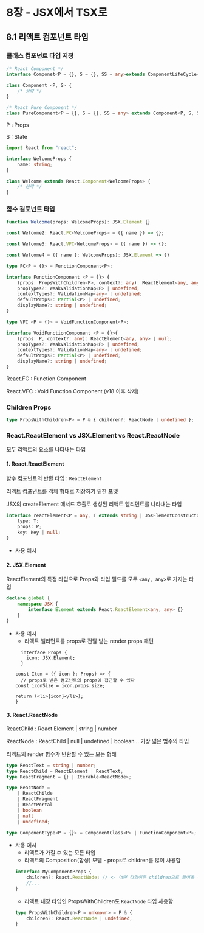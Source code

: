 # 8장 - JSX에서 TSX로

## 8.1 리액트 컴포넌트 타입

### 클래스 컴포넌트 타입 지정

```ts
/* React Component */
interface Componet<P = {}, S = {}, SS = any>extends ComponentLifeCycle<P, S, SS>{}

class Component <P, S> {
    /* 생략 */
}

/* React Pure Component */
class PureComponent<P = {}, S = {}, SS = any> extends Component<P, S, SS> {}
```

P : Props

S : State

```ts
import React from "react";

interface WelcomeProps {
    name: string;
}

class Welcome extends React.Component<WelcomeProps> {
    /* 생략 */
}
```

### 함수 컴포넌트 타입

```ts
function Welcome(props: WelcomeProps): JSX.Element {}

const Welcome2: React.FC<WelcomeProps> = ({ name }) => {};

const Welcome3: React.VFC<WelcomeProps> = ({ name }) => {};

const Welcome4 = ({ name }: WelcomeProps): JSX.Element => {}

type FC<P = {}> = FunctionComponent<P>;

interface FunctionComponent <P = {}> {
    (props: PropsWithChildren<P>, context?: any): ReactElement<any, any> | null;
    propTypes?: WeakValidationMap<P> | undefined;
    contextTypes?: ValidationMap<any> | undefined;
    defaultProps?: Partial<P> | undefined;
    displayName?: string | undefined;
}

type VFC <P = {}> = VoidFunctionComponent<P>;

interface VoidFunctionComponent <P = {}>{
    (props: P, context?: any): ReactElement<any, any> | null;
    propTypes?: WeakValidationMap<P> | undefined;
    contextTypes?: ValidationMap<any> | undefined;
    defaultProps?: Partial<P> | undefined;
    displayName?: string | undefined;
}
```

React.FC : Function Component

React.VFC : Void Function Component (v18 이후 삭제)

### Children Props

```ts
type PropsWithChildren<P> = P & { children?: ReactNode | undefined };
```

### React.ReactElement vs JSX.Element vs React.ReactNode

모두 리액트의 요소를 나타내는 타입

#### 1. React.ReactElement

함수 컴포넌트의 반환 타입 : `ReactElement`

리액트 컴포넌트를 객체 형태로 저장하기 위한 포맷

JSX의 createElement 메서드 호출로 생성된 리액트 앨리먼트를 나타내는 타입

```ts
interface reactElement<P = any, T extends string | JSXElementConstructor<any> = string | JSXElementConstructor<any>> {
    type: T;
    props: P;
    key: Key | null;
}
```

- 사용 예시


#### 2. JSX.Element

ReactElement의 특정 타입으로 Props와 타입 필드를 모두 `<any, any>`로 가지는 타입

```ts
declare global {
    namespace JSX {
        interface Element extends React.ReactElement<any, any> {}
    }
}
```

- 사용 예시
  - 리액트 엘리먼트를 props로 전달 받는 render props 패턴 
  ```tsx
    interface Props {
      icon: JSX.Element;
    }
  
  const Item = ({ icon }: Props) => {
    // props로 받은 컴포넌트의 props에 접근할 수 있다
  const iconSize = icon.props.size;
  
  return (<li>{icon}</li>);
  }
  ```


#### 3. React.ReactNode

ReactChild : React Element | string | number

ReactNode : ReactChild | null | undefined | boolean .. 가장 넓은 범주의 타입

리액트의 render 함수가 반환할 수 있는 모든 형태

```ts
type ReactText = string | number;
type ReactChild = ReactElement | ReactText;
type ReactFragment = {} | Iterable<ReactNode>;

type ReactNode = 
    | ReactChilde
    | ReactFragment
    | ReactPortal
    | boolean
    | null
    | undefined;

type ComponentType<P = {}> = ComponentClass<P> | FunctinoComponent<P>;
```

- 사용 예시
    - 리액트가 가질 수 있는 모든 타입
    - 리액트의 Composition(합성) 모델 - props로 children를 많이 사용함
    ```ts
    interface MyComponentProps {
        children?: React.ReactNode; // <- 어떤 타입이든 children으로 들어올 수 있음을 의미
        //...
    }
    ```
    - 리액트 내장 타입인 PropsWithChildren도 `ReactNode` 타입 사용함
    ```ts
    type PropsWithChildren<P = unknown> = P & {
        children?: React.ReactNode | undefined;
    } 
    ```
  
